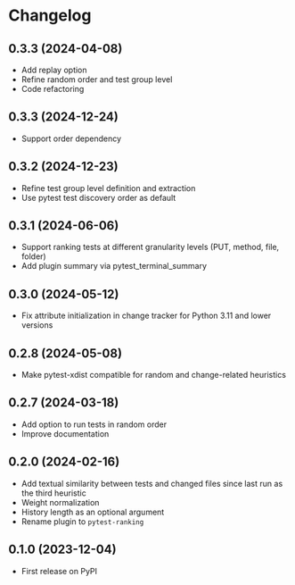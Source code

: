 
# Changelog

0.3.3 (2024-04-08)
----

* Add replay option
* Refine random order and test group level
* Code refactoring

0.3.3 (2024-12-24)
----

* Support order dependency

0.3.2 (2024-12-23)
----

* Refine test group level definition and extraction
* Use pytest test discovery order as default

0.3.1 (2024-06-06)
----

* Support ranking tests at different granularity levels (PUT, method, file, folder)
* Add plugin summary via pytest_terminal_summary

0.3.0 (2024-05-12)
----

* Fix attribute initialization in change tracker for Python 3.11 and lower versions


0.2.8 (2024-05-08)
----

* Make pytest-xdist compatible for random and change-related heuristics


0.2.7 (2024-03-18)
----

* Add option to run tests in random order
* Improve documentation




0.2.0 (2024-02-16)
----

* Add textual similarity between tests and changed files since last run as the third heuristic
* Weight normalization
* History length as an optional argument
* Rename plugin to `pytest-ranking`


0.1.0 (2023-12-04)
----

* First release on PyPI
